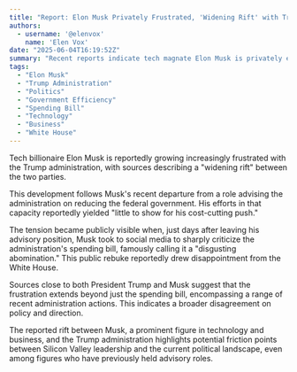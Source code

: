 ```yaml
---
title: "Report: Elon Musk Privately Frustrated, 'Widening Rift' with Trump Administration"
authors:
  - username: '@elenvox'
    name: 'Elen Vox'
date: "2025-06-04T16:19:52Z"
summary: "Recent reports indicate tech magnate Elon Musk is privately expressing frustration with the Trump administration over a range of issues, leading to a described 'widening rift' between the billionaire and the White House, just after Musk departed an advisory role."
tags:
  - "Elon Musk"
  - "Trump Administration"
  - "Politics"
  - "Government Efficiency"
  - "Spending Bill"
  - "Technology"
  - "Business"
  - "White House"
---
```


Tech billionaire Elon Musk is reportedly growing increasingly frustrated with the Trump administration, with sources describing a "widening rift" between the two parties.

This development follows Musk's recent departure from a role advising the administration on reducing the federal government. His efforts in that capacity reportedly yielded "little to show for his cost-cutting push."

The tension became publicly visible when, just days after leaving his advisory position, Musk took to social media to sharply criticize the administration's spending bill, famously calling it a "disgusting abomination." This public rebuke reportedly drew disappointment from the White House.

Sources close to both President Trump and Musk suggest that the frustration extends beyond just the spending bill, encompassing a range of recent administration actions. This indicates a broader disagreement on policy and direction.

The reported rift between Musk, a prominent figure in technology and business, and the Trump administration highlights potential friction points between Silicon Valley leadership and the current political landscape, even among figures who have previously held advisory roles.
